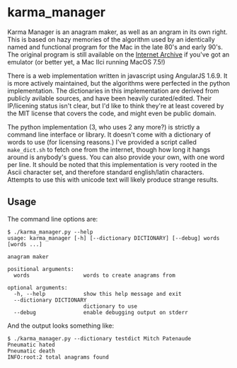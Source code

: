# karma_manager

Karma Manager is an anagram maker, as well as an angram in its own right.  This is based on hazy memories of the algorithm used by an
identically named and functional program for the Mac in the late 80's and early 90's.  The original program is still available on the
[Internet Archive](https://archive.org/details/MacintoshSharewareGamesK) if you've got an emulator (or better yet, a Mac IIci running
MacOS 7.5!)

There is a web implementation written in javascript using AngularJS 1.6.9.  It is more actively maintained, but the algorithms were
perfected in the python implementation.  The dictionaries in this implementation are derived from publicly avilable sources, and have
been heavily curated/edited.  Their IP/licening status isn't clear, but I'd like to think they're at least covered by the MIT license
that covers the code, and might even be public domain.

The python implementation (3, who uses 2 any more?) is strictly a command line interface or library.  It doesn't come with a dictionary
of words to use (for licensing reasons.)  I've provided a script called `make_dict.sh` to fetch one from the internet, though how long
it hangs around is anybody's guess.  You can also provide your own, with one word per line.  It should be noted that this implementation
is very rooted in the Ascii character set, and therefore standard english/latin characters.  Attempts to use this with unicode text will
likely produce strange results.

## Usage
The command line options are:
```
$ ./karma_manager.py --help
usage: karma_manager [-h] [--dictionary DICTIONARY] [--debug] words [words ...]

anagram maker

positional arguments:
  words                 words to create anagrams from

optional arguments:
  -h, --help            show this help message and exit
  --dictionary DICTIONARY
                        dictionary to use
  --debug               enable debugging output on stderr
```

And the output looks something like:
```
$ ./karma_manager.py --dictionary testdict Mitch Patenaude
Pneumatic hated
Pneumatic death
INFO:root:2 total anagrams found
```
